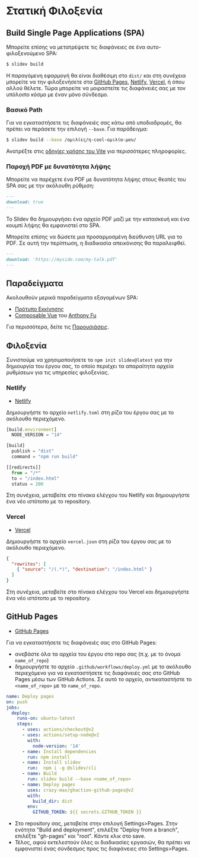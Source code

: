 
# Στατική Φιλοξενία

## Build Single Page Applications (SPA)

Μπορείτε επίσης να μετατρέψετε τις διαφάνειες σε ένα αυτο-φιλοξενούμενο SPA:

```bash
$ slidev build
```

Η παραγόμενη εφαρμογή θα είναι διαθέσιμη στο `dist/` και στη συνέχεια μπορείτε να την φιλοξενήσετε στα [GitHub Pages](https://pages.github.com/), [Netlify](https://netlify.app/), [Vercel](https://vercel.com/), ή όπου αλλού θέλετε. Τώρα μπορείτε να μοιραστείτε τις διαφάνειές σας με τον υπόλοιπο κόσμο με έναν μόνο σύνδεσμο.

### Βασικό Path

Για να εγκαταστήσετε τις διαφάνειές σας κάτω από υποδιαδρομές, θα πρέπει να περάσετε την επιλογή `--base`. Για παράδειγμα:

```bash
$ slidev build --base /ομιλίες/η-cool-ομιλία-μου/
```

Ανατρέξτε στις [οδηγίες χρήσης του Vite](https://vitejs.dev/guide/build.html#public-base-path) για περισσότερες πληροφορίες.

### Παροχή PDF με δυνατότητα λήψης

Μπορείτε να παρέχετε ένα PDF με δυνατότητα λήψης στους θεατές του SPA σας με την ακόλουθη ρύθμιση:

```md
---
download: true
---
```

Το Slidev θα δημιουργήσει ένα αρχείο PDF μαζί με την κατασκευή και ένα κουμπί λήψης θα εμφανιστεί στο SPA.

Μπορείτε επίσης να δώσετε μια προσαρμοσμένη διεύθυνση URL για το PDF. Σε αυτή την περίπτωση, η διαδικασία απεικόνισης θα παραλειφθεί.

```md
---
download: 'https://myside.com/my-talk.pdf'
---
```

## Παραδείγματα

Ακολουθούν μερικά παραδείγματα εξαγομένων SPA:

- [Πρότυπο Εκκίνησης](https://sli.dev/demo/starter)
- [Composable Vue](https://talks.antfu.me/2021/composable-vue) του [Anthony Fu](https://github.com/antfu)

Για περισσότερα, δείτε τις [Παρουσιάσεις](/showcases).

## Φιλοξενία

Συνιστούμε να χρησιμοποιήσετε το `npm init slidev@latest` για την δημιουργία του έργου σας, το οποίο περιέχει τα απαραίτητα αρχεία ρυθμίσεων για τις υπηρεσίες φιλοξενίας.

### Netlify

- [Netlify](https://netlify.com/)

Δημιουργήστε το αρχείο `netlify.toml` στη ρίζα του έργου σας με το ακόλουθο περιεχόμενο.

```ts
[build.environment]
  NODE_VERSION = "14"

[build]
  publish = "dist"
  command = "npm run build"

[[redirects]]
  from = "/*"
  to = "/index.html"
  status = 200
```

Στη συνέχεια, μεταβείτε στο πίνακα ελέγχου του Netlify και δημιουργήστε ένα νέο ιστότοπο με το repository.

### Vercel

- [Vercel](https://vercel.com/)

Δημιουργήστε το αρχείο `vercel.json` στη ρίζα του έργου σας με το ακόλουθο περιεχόμενο.

```json
{
  "rewrites": [
    { "source": "/(.*)", "destination": "/index.html" }
  ]
}
```

Στη συνέχεια, μεταβείτε στο πίνακα ελέγχου του Vercel και δημιουργήστε ένα νέο ιστότοπο με το repository.

## GitHub Pages

- [GitHub Pages](https://pages.github.com/)

Για να εγκαταστήσετε τις διαφάνειές σας στο GitHub Pages:
- ανεβάστε όλα τα αρχεία του έργου στο repo σας (π.χ. με το όνομα `name_of_repo`)
- δημιουργήστε το αρχείο `.github/workflows/deploy.yml` με το ακόλουθο περιεχόμενο για να εγκαταστήσετε τις διαφάνειές σας στο GitHub Pages μέσω των GitHub Actions. Σε αυτό το αρχείο, αντικαταστήστε το `<name_of_repo>` με το `name_of_repo`.

```yaml
name: Deploy pages
on: push
jobs:
  deploy:
    runs-on: ubuntu-latest
    steps:
      - uses: actions/checkout@v2
      - uses: actions/setup-node@v2
        with:
          node-version: '14'
      - name: Install dependencies
        run: npm install
      - name: Install slidev
        run:  npm i -g @slidev/cli
      - name: Build
        run: slidev build --base <name_of_repo>
      - name: Deploy pages
        uses: crazy-max/ghaction-github-pages@v2
        with:
          build_dir: dist
        env:
          GITHUB_TOKEN: ${{ secrets.GITHUB_TOKEN }}
```
- Στο repository σας, μεταβείτε στην επιλογή Settings>Pages. Στην ενότητα "Build and deployment", επιλέξτε "Deploy from a branch", επιλέξτε "gh-pages" και "root". Κάντε κλικ στο save.
- Τέλος, αφού εκτελεστούν όλες οι διαδικασίες εργασιών, θα πρέπει να εμφανιστεί ένας σύνδεσμος προς τις διαφάνειες στο Settings>Pages.
